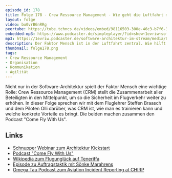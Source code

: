 ```yaml
---
episode_id: 178
title: Folge 178 - Crew Ressource Management - Wie geht die Luftfahrt mit dem Faktor Mensch um?
layout: folge
video: bu0vrBGnRRg
peertube: https://tube.tchncs.de/videos/embed/98116503-300e-46c3-b7f6-3ec39df4f65e
embedded-mp3: https://www.podcaster.de/simpleplayer/?id=show~1evriw~software-architektur-im-stream~pod-ca2abf3a7bdb1533ff3b0da064&v=1691766485
mp3: https://1evriw.podcaster.de/software-architektur-im-stream/media/Crew_Ressource_Management_-_Wie_geht_die_Luftfahrt_mit_dem_Faktor_Mensch_um.mp3
description: Der Faktor Mensch ist in der Luftfahrt zentral. Wie hilft Crew Ressource Management?
thumbnail: folge178.png
tags:
- Crew Ressource Management
- Organisation
- Kommunikation
- Agilität
---
```


Nicht nur in der Software-Architektur spielt der Faktor Mensch eine
wichtige Rolle: Crew Ressource Management (CRM) stellt die
Zusammenarbeit aller Beteiligten in den Mittelpunkt, um so die
Sicherheit im Flugverkehr weiter zu erhöhen. In dieser Folge sprechen
wir mit dem Fluglehrer Steffen Braasch und dem Piloten Olli darüber,
was CRM ist, wie man es trainieren kann und welche konkrete Vorteile
es bringt. Die beiden machen zusammen den Podcast "Come Fly With Us".

## Links

* [Schnupper Webinar zum Architektur
  Kickstart](https://zoom.us/meeting/register/tJctc-GrqTksG9EX72HiznEcaCQwcuWf4AFa#/registration)
* [Podcast "Come Fly With Us"](https://www.comeflywithus.de/)
* [Wikipedia zum Flugunglück auf Teneriffa](https://en.wikipedia.org/wiki/Tenerife_airport_disaster)
* [Episode zu Auftragstaktik mit Sönke Marahrens](https://software-architektur.tv/2022/11/04/folge141.html)
* [Omega Tau Podcast zum Aviation Incident Reporting at CHIRP](https://omegataupodcast.net/202-aviation-incident-reporting-at-chirp/)


